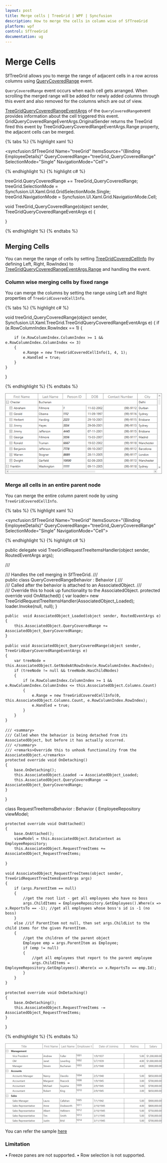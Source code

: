 ```yaml
---
layout: post
title: Merge cells | TreeGrid | WPF | Syncfusion
description: How to merge the cells in column wise of SfTreeGrid
platform: wpf
control: SfTreeGrid
documentation: ug
---
```


# Merge Cells 

SfTreeGrid allows you to merge the range of adjacent cells in a row across columns using [QueryCoveredRange](https://help.syncfusion.com/cr/wpf/Syncfusion.SfGrid.WPF~Syncfusion.UI.Xaml.TreeGrid.SfTreeGrid~QueryCoveredRange_EV.html) event.

`QueryCoveredRange` event occurs when each cell gets arranged. When scrolling the merged range will be added for newly added columns through this event and also removed for the columns which are out of view.

[TreeGridQueryCoveredRangeEventArgs](https://help.syncfusion.com/cr/wpf/Syncfusion.SfGrid.WPF~Syncfusion.UI.Xaml.TreeGrid.TreeGridQueryCoveredRangeEventArgs.html) of the `QueryCoveredRange`event provides information about the cell triggered this event. GridQueryCoveredRangeEventArgs.OriginalSender returns the TreeGrid fired this event by TreeGridQueryCoveredRangeEventArgs.Range property, the adjacent cells can be merged.

{% tabs %}
{% highlight xaml %}

<syncfusion:SfTreeGrid Name="treeGrid"
                                ItemsSource="{Binding EmployeeDetails}"
                                QueryCoveredRange="treeGrid_QueryCoveredRange"
                                SelectionMode="Single"
                                NavigationMode="Cell">
							
{% endhighlight %}
{% highlight c# %}

treeGrid.QueryCoveredRange += TreeGrid_QueryCoveredRange;
treeGrid.SelectionMode = Syncfusion.UI.Xaml.Grid.GridSelectionMode.Single;
treeGrid.NavigationMode = Syncfusion.UI.Xaml.Grid.NavigationMode.Cell;

void TreeGrid_QueryCoveredRange(object sender, TreeGridQueryCoveredRangeEventArgs e)
{
           
}
	
{% endhighlight %}
{% endtabs %}

## Merging Cells

You can merge the range of cells by setting [TreeGridCoveredCellInfo](https://help.syncfusion.com/cr/wpf/Syncfusion.SfGrid.WPF~Syncfusion.UI.Xaml.TreeGrid.TreeGridCoveredCellInfo.html) (by defining Left, Right, RowIndex) to [TreeGridQueryCoveredRangeEventArgs.Range](https://help.syncfusion.com/cr/wpf/Syncfusion.SfGrid.WPF~Syncfusion.UI.Xaml.TreeGrid.TreeGridQueryCoveredRangeEventArgs.html) and handling the event.

### Column wise merging cells by fixed range

You can merge the columns by setting the range using Left and Right properties of `TreeGridCoveredCellInfo`.

{% tabs %}
{% highlight c# %}

void treeGrid_QueryCoveredRange(object sender, Syncfusion.UI.Xaml.TreeGrid.TreeGridQueryCoveredRangeEventArgs e)
{
    if (e.RowColumnIndex.RowIndex == 1)
    {

        if (e.RowColumnIndex.ColumnIndex >= 1 && e.RowColumnIndex.ColumnIndex <= 3)
        {
            e.Range = new TreeGridCoveredCellInfo(1, 4, 1);
            e.Handled = true;
        }
    }
}
	
{% endhighlight %}
{% endtabs %}

![Merging in WPF treegrid](MergeCells_images/MergeCells_img1.png)

### Merge all cells in an entire parent node

You can merge the entire column parent node by using `TreeGridCoveredCellInfo`.

{% tabs %}
{% highlight xaml %}

<syncfusion:SfTreeGrid Name="treeGrid"
                                ItemsSource="{Binding EmployeeDetails}"
                                QueryCoveredRange="treeGrid_QueryCoveredRange"
                                SelectionMode="Single"
                                NavigationMode="Cell">
							
{% endhighlight %}
{% highlight c# %}

public delegate void TreeGridRequestTreeItemsHandler(object sender, RoutedEventArgs args);

/// <summary>
///  Handles the cell merging in SfTreeGrid.
/// </summary>
public class QueryCoveredRangeBehavior : Behavior<SfTreeGrid>
{
    /// <summary>
    /// Called after the behavior is attached to an AssociatedObject.
    /// </summary>
    /// <remarks>Override this to hook up functionality to the AssociatedObject.</remarks>
    protected override void OnAttached()
    {
        var loader= new TreeGridRequestTreeItemsHandler(AssociatedObject_Loaded);
        loader.Invoke(null, null);
    }

    public  void AssociatedObject_Loaded(object sender, RoutedEventArgs e)
    {
        this.AssociatedObject.QueryCoveredRange += AssociatedObject_QueryCoveredRange;
    }
       
    public void AssociatedObject_QueryCoveredRange(object sender, TreeGridQueryCoveredRangeEventArgs e)
    {
        var treeNode = this.AssociatedObject.GetNodeAtRowIndex(e.RowColumnIndex.RowIndex);
        if (treeNode != null && treeNode.HasChildNodes)
        {
            if (e.RowColumnIndex.ColumnIndex >= 1 && e.RowColumnIndex.ColumnIndex <= this.AssociatedObject.Columns.Count)
            {
                e.Range = new TreeGridCoveredCellInfo(0, this.AssociatedObject.Columns.Count, e.RowColumnIndex.RowIndex);
                e.Handled = true;
            }
        }
    }

    /// <summary>
    /// Called when the behavior is being detached from its AssociatedObject, but before it has actually occurred.
    /// </summary>
    /// <remarks>Override this to unhook functionality from the AssociatedObject.</remarks>
    protected override void OnDetaching()
    {
        base.OnDetaching();
        this.AssociatedObject.Loaded -= AssociatedObject_Loaded;
        this.AssociatedObject.QueryCoveredRange -= AssociatedObject_QueryCoveredRange;
    }
}

class RequestTreeItemsBehavior : Behavior<SfTreeGrid>
{
    EmployeeRepository viewModel;

    protected override void OnAttached()
    {
        base.OnAttached();
        viewModel = this.AssociatedObject.DataContext as EmployeeRepository;
        this.AssociatedObject.RequestTreeItems += AssociatedObject_RequestTreeItems;

    }

    void AssociatedObject_RequestTreeItems(object sender, TreeGridRequestTreeItemsEventArgs args)
    {
        if (args.ParentItem == null)
        {
            //get the root list - get all employees who have no boss 
            args.ChildItems = EmployeeRepository.GetEmployees().Where(x => x.ReportsTo == -1); //get all employees whose boss's id is -1 (no boss)
        }
        else //if ParentItem not null, then set args.ChildList to the child items for the given ParentItem.
        {   
            //get the children of the parent object
            Employee emp = args.ParentItem as Employee;
            if (emp != null)
            {
                //get all employees that report to the parent employee
                args.ChildItems = EmployeeRepository.GetEmployees().Where(x => x.ReportsTo == emp.Id);
            }
        }
    }       

    protected override void OnDetaching()
    {
        base.OnDetaching();
        this.AssociatedObject.RequestTreeItems -= AssociatedObject_RequestTreeItems;
    }
}
	
{% endhighlight %}
{% endtabs %}

![Merging in WPF treegrid](MergeCells_images/MergeCells_img2.png)

You can refer the sample [here](https://www.syncfusion.com/downloads/support/directtrac/general/ze/CellMerge-905710710)

### Limitation
•	Freeze panes are not supported.
•	Row selection is not supported.
